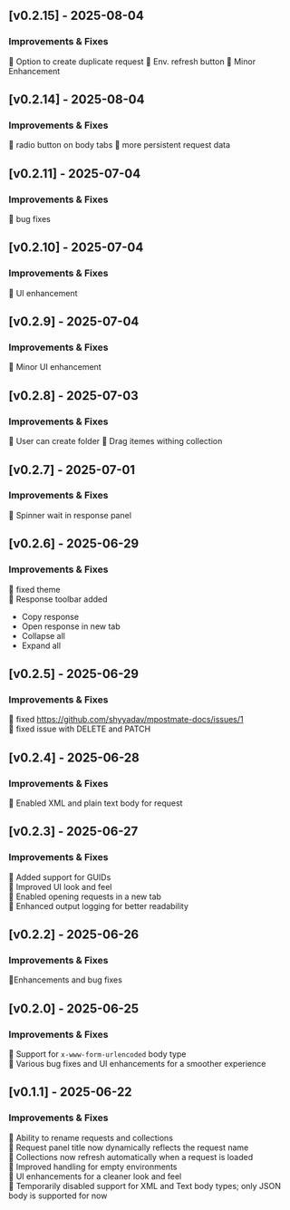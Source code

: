 ## [v0.2.15] - 2025-08-04
### Improvements & Fixes
🔹 Option to create duplicate request
🔹 Env. refresh button
🔹 Minor Enhancement

## [v0.2.14] - 2025-08-04
### Improvements & Fixes
🔹 radio button on body tabs
🔹 more persistent request data

## [v0.2.11] - 2025-07-04
### Improvements & Fixes
🔹 bug fixes

## [v0.2.10] - 2025-07-04
### Improvements & Fixes
🔹 UI enhancement

## [v0.2.9] - 2025-07-04
### Improvements & Fixes
🔹 Minor UI enhancement

## [v0.2.8] - 2025-07-03
### Improvements & Fixes
🔹 User can create folder
🔹 Drag itemes withing collection

## [v0.2.7] - 2025-07-01
### Improvements & Fixes
🔹 Spinner wait in response panel

## [v0.2.6] - 2025-06-29
### Improvements & Fixes
🔹 fixed theme  
🔹 Response toolbar added
   * Copy response
   * Open response in new tab
   * Collapse all
   * Expand all   

## [v0.2.5] - 2025-06-29
### Improvements & Fixes
🔹 fixed https://github.com/shyyadav/mpostmate-docs/issues/1  
🔹 fixed issue with DELETE and PATCH

## [v0.2.4] - 2025-06-28
### Improvements & Fixes
🔹 Enabled XML and plain text body for request  

## [v0.2.3] - 2025-06-27
### Improvements & Fixes
🔹 Added support for GUIDs  
🔹 Improved UI look and feel  
🔹 Enabled opening requests in a new tab  
🔹 Enhanced output logging for better readability  

## [v0.2.2] - 2025-06-26
### Improvements & Fixes
🔹Enhancements and bug fixes

## [v0.2.0] - 2025-06-25
### Improvements & Fixes
🔹 Support for `x-www-form-urlencoded` body type  
🔹 Various bug fixes and UI enhancements for a smoother experience  

## [v0.1.1] - 2025-06-22
### Improvements & Fixes
🔹 Ability to rename requests and collections  
🔹 Request panel title now dynamically reflects the request name  
🔹 Collections now refresh automatically when a request is loaded  
🔹 Improved handling for empty environments  
🔹 UI enhancements for a cleaner look and feel  
🔹 Temporarily disabled support for XML and Text body types; only JSON body is supported for now  



